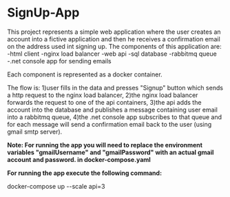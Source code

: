 # SignUp-App

This project represents a simple web application where the user creates an account into a fictive application and then he receives a confirmation email on the address used int signing up.
The components of this application are:
-html client
-nginx load balancer
-web api
-sql database
-rabbitmq queue
-.net console app for sending emails

Each component is represented as a docker container.

The flow is: 1)user fills in the data and presses "Signup" button which sends a http request to the nginx load balancer, 2)the nginx load balancer forwards the request to one of the api containers, 3)the api adds the account into the database and publishes a message containing user email into a rabbitmq queue, 4)the .net console app subscribes to that queue and for each message will send a confirmation email back to the user (using gmail smtp server).



<b>Note: For running the app you will need to replace the environment variables "gmailUsername" and "gmailPassword" with an actual gmail account and password. in docker-compose.yaml </b>

<b>For running the app execute the following command: </b>
<p>docker-compose up --scale api=3 </p>




